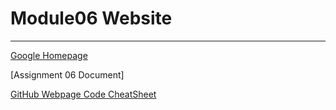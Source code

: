 # Module06 Website
---
[Google Homepage](https://www.google.com "Google's Homepage")

[Assignment 06 Document]

[GitHub Webpage Code CheatSheet](https://github.com/adam-p/markdown-here/wiki/Markdown-Cheatsheet)
